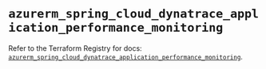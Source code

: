 # `azurerm_spring_cloud_dynatrace_application_performance_monitoring`

Refer to the Terraform Registry for docs: [`azurerm_spring_cloud_dynatrace_application_performance_monitoring`](https://registry.terraform.io/providers/hashicorp/azurerm/3.105.0/docs/resources/spring_cloud_dynatrace_application_performance_monitoring).
